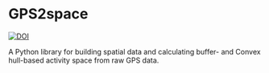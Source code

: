 # GPS2space
[![DOI](https://zenodo.org/badge/DOI/10.5281/zenodo.4672651.svg)](https://doi.org/10.5281/zenodo.4672651)

A Python library for building spatial data and calculating buffer- and Convex hull-based activity space from raw GPS data.
